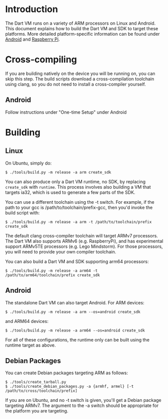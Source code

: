 # Introduction

The Dart VM runs on a variety of ARM processors on Linux and Android. This document explains how to build the Dart VM and SDK to target these platforms. More detailed platform-specific information can be found under [Android](https://github.com/dart-lang/sdk/wiki/Building-Dart-SDK-for-Android) and [Raspberry Pi](https://github.com/dart-lang/sdk/wiki/Building-Dart-SDK-for-Raspberry-Pi).

# Cross-compiling

If you are building natively on the device you will be running on, you can skip this step.  The build scripts download a cross-compilation toolchain using clang, so you do not need to install a cross-compiler yourself.

## Android

Follow instructions under "One-time Setup" under Android

# Building

## Linux

On Ubuntu, simply do:

```
$ ./tools/build.py -m release -a arm create_sdk
```

You can also produce only a Dart VM runtime, no SDK, by replacing `create_sdk` with `runtime`. This process involves also building a VM that targets ia32, which is used to generate a few parts of the SDK.

You can use a different toolchain using the -t switch. For example, if the path to your gcc is /path/to/toolchain/prefix-gcc, then you'd invoke the build script with:

```
$ ./tools/build.py -m release -a arm -t /path/to/toolchain/prefix create_sdk
```

The default clang cross-compiler toolchain will target ARMv7 processors. The Dart VM also supports ARMv6 (e.g. RaspberryPi), and has experimental support ARMv5TE processors (e.g. Lego Mindstorm). For those processors, you will need to provide your own compiler toolchain.

You can also build a Dart VM and SDK supporting arm64 processors:

```
$ ./tools/build.py -m release -a arm64 -t /path/to/arm64/toolchain/prefix create_sdk
```

## Android

The standalone Dart VM can also target Android. For ARM devices:

```
$ ./tools/build.py -m release -a arm --os=android create_sdk
```

and ARM64 devices:

```
$ ./tools/build.py -m release -a arm64 --os=android create_sdk
```

For all of these configurations, the runtime only can be built using the runtime target as above.

## Debian Packages

You can create Debian packages targeting ARM as follows:

```
$ ./tools/create_tarball.py
$ ./tools/create_debian_packages.py -a {armhf, armel} [-t /path/to/cross/toolchain/prefix]
```

If you are on Ubuntu, and no -t switch is given, you'll get a Debian package targeting ARMv7. The argument to the -a switch should be appropriate for the platform you are targeting.